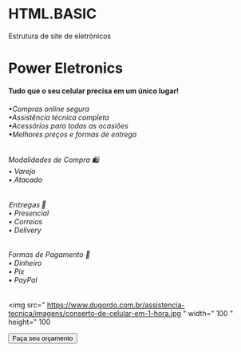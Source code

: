 # HTML.BASIC
Estrutura de site de eletrônicos 

<!doctype html>
<html>
<head>
 
 
</head>
<body>

 
</body>
</html>
<h1> Power Eletronics </h1>
<h4> Tudo que o seu celular precisa em um único lugar!</h4>
<h6>•Compras online segura<br>
•Assistência técnica completa<br>
•Acessórios para todas as ocasiões<br>
•Melhores preços e formas de entrega<br><h6>
Modalidades de Compra 🛍️<br>
• Varejo<br>
• Atacado<br>
</h6><h6>
𝖤𝗇𝗍𝗋𝖾𝗀𝖺𝗌 🚀<br>
• Presencial <br>
• Correios <br>
• Delivery <br>
</h6><h6>
Formas de Pagamento 💸<br>
• Dinheiro <br>
• Pix <br>
• PayPal<br>
</h6>

<img src="   https://www.dugordo.com.br/assistencia-tecnica/imagens/conserto-de-celular-em-1-hora.jpg   " width="   100   " height="   100
<br>

<button>Faça seu orçamento</button>
